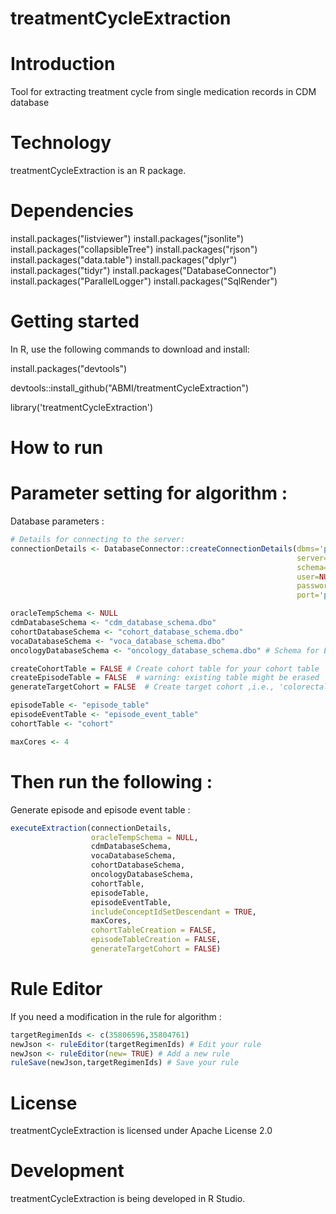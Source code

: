 # treatmentCycleExtraction

Introduction
==========
Tool for extracting treatment cycle from single medication records in CDM database

Technology
==========
treatmentCycleExtraction is an R package.

Dependencies
============
install.packages("listviewer")
install.packages("jsonlite")
install.packages("collapsibleTree")
install.packages("rjson")
install.packages("data.table")
install.packages("dplyr")
install.packages("tidyr")
install.packages("DatabaseConnector")
install.packages("ParallelLogger")
install.packages("SqlRender")

Getting started
============
In R, use the following commands to download and install:

install.packages("devtools")

devtools::install_github("ABMI/treatmentCycleExtraction")

library('treatmentCycleExtraction')

How to run
============
# Parameter setting for algorithm :

Database parameters :
```r
# Details for connecting to the server:
connectionDetails <- DatabaseConnector::createConnectionDetails(dbms='pdw',
                                                                server=Sys.getenv("PDW_SERVER"),
                                                                schema='cdmDatabaseSchema',
                                                                user=NULL,
                                                                password=NULL,
                                                                port='port')

oracleTempSchema <- NULL
cdmDatabaseSchema <- "cdm_database_schema.dbo"
cohortDatabaseSchema <- "cohort_database_schema.dbo"
vocaDatabaseSchema <- "voca_database_schema.dbo"
oncologyDatabaseSchema <- "oncology_database_schema.dbo" # Schema for Episode table and Episode_eventtable, default = cdmDatabaseSchema

createCohortTable = FALSE # Create cohort table for your cohort table
createEpisodeTable = FALSE  # warning: existing table might be erased
generateTargetCohort = FALSE  # Create target cohort ,i.e., 'colorectal cancer'

episodeTable <- "episode_table"
episodeEventTable <- "episode_event_table"
cohortTable <- "cohort"

maxCores <- 4
```

# Then run the following :
Generate episode and episode event table :
```r
executeExtraction(connectionDetails,
                  oracleTempSchema = NULL,
                  cdmDatabaseSchema,
                  vocaDatabaseSchema,
                  cohortDatabaseSchema,
                  oncologyDatabaseSchema,
                  cohortTable,
                  episodeTable,
                  episodeEventTable,
                  includeConceptIdSetDescendant = TRUE,
                  maxCores,
                  cohortTableCreation = FALSE,
                  episodeTableCreation = FALSE,
                  generateTargetCohort = FALSE)
```
# Rule Editor

If you need a modification in the rule for algorithm :
```r
targetRegimenIds <- c(35806596,35804761)
newJson <- ruleEditor(targetRegimenIds) # Edit your rule
newJson <- ruleEditor(new= TRUE) # Add a new rule
ruleSave(newJson,targetRegimenIds) # Save your rule
```

License
=======
  treatmentCycleExtraction is licensed under Apache License 2.0

Development
===========
  treatmentCycleExtraction is being developed in R Studio.

